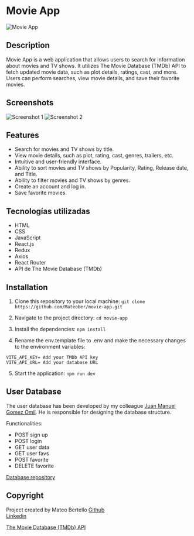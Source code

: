 # Movie App

![Movie App](https://github.com/Mateober/movie-app/blob/main/images/movie_app_banner.png)

## Description

Movie App is a web application that allows users to search for information about movies and TV shows. It utilizes The Movie Database (TMDb) API to fetch updated movie data, such as plot details, ratings, cast, and more. Users can perform searches, view movie details, and save their favorite movies.

## Screenshots

![Screenshot 1](https://github.com/Mateober/movie-app/blob/main/images/screenshot1.png)
![Screenshot 2](https://github.com/Mateober/movie-app/blob/main/images/screenshot2.png)

## Features

- Search for movies and TV shows by title.
- View movie details, such as plot, rating, cast, genres, trailers, etc.
- Intuitive and user-friendly interface.
- Ability to sort movies and TV shows by Popularity, Rating, Release date, and Title.
- Ability to filter movies and TV shows by genres.
- Create an account and log in.
- Save favorite movies.

## Tecnologías utilizadas

- HTML
- CSS
- JavaScript
- React.js
- Redux
- Axios
- React Router
- API de The Movie Database (TMDb)

## Installation

1. Clone this repository to your local machine: ```git clone https://github.com/Mateober/movie-app.git```

2. Navigate to the project directory: ```cd movie-app```

3. Install the dependencies: ```npm install```

4. Rename the env.template file to .env and make the necessary changes to the environment variables:
```
VITE_API_KEY= Add your TMDb API key
VITE_API_URL= Add your database URL
```

5. Start the application: ```npm run dev```

## User Database
The user database has been developed by my colleague [Juan Manuel Gomez Omil](https://github.com/JuanchiiGomezZ). He is responsible for designing the database structure.

Functionalities:

- POST sign up
- POST login
- GET user data
- GET user favs
- POST favorite
- DELETE favorite

[Database repository](https://github.com/JuanchiiGomezZ/FlexMoviesBackend)

## Copyright
Project created by Mateo Bertello
[Github](https://github.com/Mateober)  
[Linkedin](https://www.linkedin.com/in/mateo-bertello/)

[The Movie Database (TMDb) API](https://www.themoviedb.org/?language=es)
